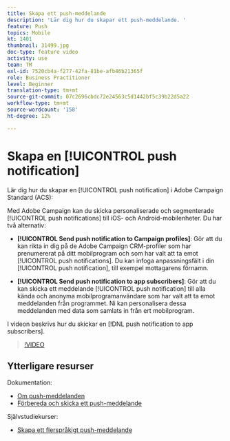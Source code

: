 ```yaml
---
title: Skapa ett push-meddelande
description: 'Lär dig hur du skapar ett push-meddelande. '
feature: Push
topics: Mobile
kt: 1401
thumbnail: 31499.jpg
doc-type: feature video
activity: use
team: TM
exl-id: 7520cb4a-f277-42fa-81be-afb46b21365f
role: Business Practitioner
level: Beginner
translation-type: tm+mt
source-git-commit: 07c2696cbdc72e24563c5d1442bf5c39b22d5a22
workflow-type: tm+mt
source-wordcount: '158'
ht-degree: 12%

---
```


# Skapa en [!UICONTROL push notification]

Lär dig hur du skapar en [!UICONTROL push notification] i Adobe Campaign Standard (ACS):

Med Adobe Campaign kan du skicka personaliserade och segmenterade [!UICONTROL push notifications] till iOS- och Android-mobilenheter. Du har två alternativ:

* **[!UICONTROL Send push notification to Campaign profiles]**: Gör att du kan rikta in dig på de Adobe Campaign CRM-profiler som har prenumererat på ditt mobilprogram och som har valt att ta emot  [!UICONTROL push notifications]. Du kan infoga anpassningsfält i din [!UICONTROL push notification], till exempel mottagarens förnamn.

* **[!UICONTROL Send push notification to app subscribers]**: Gör att du kan skicka ett meddelande  [!UICONTROL push notification] till alla kända och anonyma mobilprogramanvändare som har valt att ta emot meddelanden från programmet. Ni kan personalisera dessa meddelanden med data som samlats in från ert mobilprogram.

I videon beskrivs hur du skickar en [!DNL push notification to app subscribers].

>[!VIDEO](https://video.tv.adobe.com/v/31499?quality=12)

## Ytterligare resurser

Dokumentation:

* [Om push-meddelanden](https://docs.adobe.com/content/help/en/campaign-standard/using/communication-channels/push-notifications/about-push-notifications.html)
* [Förbereda och skicka ett push-meddelande](https://docs.adobe.com/content/help/en/campaign-standard/using/communication-channels/push-notifications/preparing-and-sending-a-push-notification.html)

Självstudiekurser:

* [Skapa ett flerspråkigt push-meddelande](/help/communication-channels/mobile/push-notifications/creating-multilingual-push-notifications.md)
